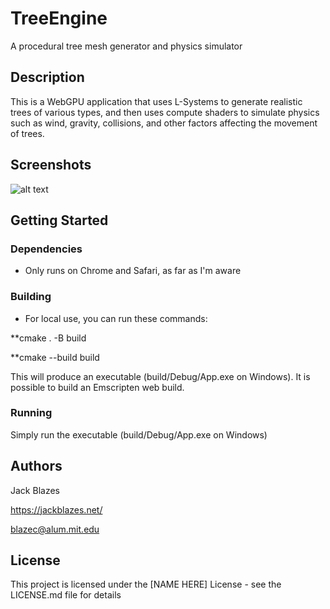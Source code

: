 # TreeEngine

A procedural tree mesh generator and physics simulator

## Description

This is a WebGPU application that uses L-Systems to generate realistic trees of various types, and then uses compute shaders to simulate physics such as wind, gravity, collisions, and other factors affecting the movement of trees. 

## Screenshots

![alt text](https://jackblazes.net/assets/graphics/TreeEngine/tree_thumbnail.png)

## Getting Started

### Dependencies

* Only runs on Chrome and Safari, as far as I'm aware

### Building

* For local use, you can run these commands:

**cmake . -B build

**cmake --build build


This will produce an executable (build/Debug/App.exe on Windows). 
It is possible to build an Emscripten web build.

### Running

Simply run the executable (build/Debug/App.exe on Windows)

## Authors

Jack Blazes

https://jackblazes.net/

blazec@alum.mit.edu

## License

This project is licensed under the [NAME HERE] License - see the LICENSE.md file for details
